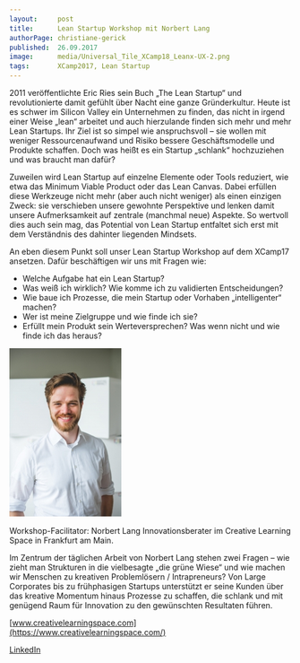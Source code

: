 ```yaml
---
layout:     post
title:      Lean Startup Workshop mit Norbert Lang
authorPage: christiane-gerick
published:  26.09.2017
image:      media/Universal_Tile_XCamp18_Leanx-UX-2.png
tags:       XCamp2017, Lean Startup
---
```


2011 veröffentlichte Eric Ries sein Buch „The Lean Startup“ und revolutionierte damit gefühlt über Nacht eine ganze 
Gründerkultur. Heute ist es schwer im Silicon Valley ein Unternehmen zu finden, das nicht in irgend einer Weise „lean“ 
arbeitet und auch hierzulande finden sich mehr und mehr Lean Startups. Ihr Ziel ist so simpel wie anspruchsvoll – sie wollen 
mit weniger Ressourcenaufwand und Risiko bessere Geschäftsmodelle und Produkte schaffen. Doch was heißt es ein 
Startup „schlank“ hochzuziehen und was braucht man dafür?

Zuweilen wird Lean Startup auf einzelne Elemente oder Tools reduziert, wie etwa das Minimum Viable Product oder das Lean 
Canvas. Dabei erfüllen diese Werkzeuge nicht mehr (aber auch nicht weniger) als einen einzigen Zweck: sie verschieben unsere 
gewohnte Perspektive und lenken damit unsere Aufmerksamkeit auf zentrale (manchmal neue) Aspekte. So wertvoll dies auch sein 
mag, das Potential von Lean Startup entfaltet sich erst mit dem Verständnis des dahinter liegenden Mindsets.

An eben diesem Punkt soll unser Lean Startup Workshop auf dem XCamp17 ansetzen. Dafür beschäftigen wir uns mit Fragen wie:

* Welche Aufgabe hat ein Lean Startup?
* Was weiß ich wirklich? Wie komme ich zu validierten Entscheidungen?
* Wie baue ich Prozesse, die mein Startup oder Vorhaben „intelligenter“ machen?
* Wer ist meine Zielgruppe und wie finde ich sie?
* Erfüllt mein Produkt sein Werteversprechen? Was wenn nicht und wie finde ich das heraus?

![Norbert Lang](/media/Norbert_Lang_geringe-Aufl-200x300.jpg)

Workshop-Facilitator: Norbert Lang
Innovationsberater im Creative Learning Space in Frankfurt am Main.

Im Zentrum der täglichen Arbeit von Norbert Lang stehen zwei Fragen – wie zieht man Strukturen in die vielbesagte 
„die grüne Wiese“ und wie machen wir Menschen zu kreativen Problemlösern / Intrapreneurs? Von Large Corporates bis zu 
frühphasigen Startups unterstützt er seine Kunden über das kreative Momentum hinaus Prozesse zu schaffen, die schlank und 
mit genügend Raum für Innovation zu den gewünschten Resultaten führen.

[www.creativelearningspace.com](https://www.creativelearningspace.com/)

[LinkedIn](https://www.linkedin.com/in/norbert-lang-1b782899/)

